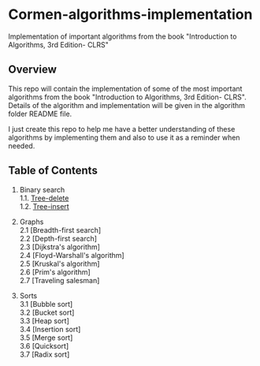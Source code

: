 # Cormen-algorithms-implementation
Implementation of important algorithms from the book  "Introduction to Algorithms, 3rd Edition- CLRS"

## Overview

This repo will contain the implementation of some of the most important algorithms from the book  "Introduction to Algorithms, 3rd Edition- CLRS". Details of the algorithm and implementation will be given in the algorithm folder README file.

I just create this repo to help me have a better understanding of these algorithms by implementing them and also to use it as a reminder when needed.

## Table of Contents
1. Binary search  
  1.1. [Tree-delete](./Binary\search/Tree-delete/README.md)   
  1.2. [Tree-insert](./Binary\search/Tree-insert/README.md)   
  
2. Graphs    
    2.1 [Breadth-first search]  
    2.2 [Depth-first search]    
    2.3 [Dijkstra's algorithm]    
    2.4 [Floyd-Warshall's algorithm]    
    2.5 [Kruskal's algorithm]   
    2.6 [Prim's algorithm]    
    2.7 [Traveling salesman]    
  
3. Sorts   
  3.1 [Bubble sort]   
  3.2 [Bucket sort]   
  3.3 [Heap sort]   
  3.4 [Insertion sort]    
  3.5 [Merge sort]    
  3.6 [Quicksort]   
  3.7 [Radix sort]
